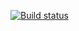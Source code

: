 [![Build status](https://ci.appveyor.com/api/projects/status/tjyrhoedjf5i7rvw?svg=true)](https://ci.appveyor.com/project/GostevaA/bdd-ae8ut)
